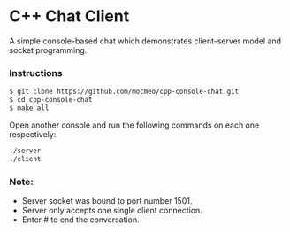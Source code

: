 # C++ Chat Client

A simple console-based chat which demonstrates client-server model and socket programming.


### Instructions
```sh
$ git clone https://github.com/mocmeo/cpp-console-chat.git
$ cd cpp-console-chat
$ make all
```

Open another console and run the following commands on each one respectively:
```sh
./server
./client
```

### Note:
* Server socket was bound to port number 1501.
* Server only accepts one single client connection.
* Enter # to end the conversation.
